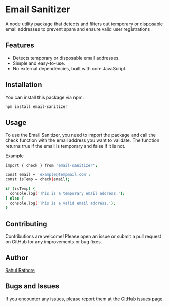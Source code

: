 # Email Sanitizer

A node utility package that detects and filters out temporary or disposable email addresses to prevent spam and ensure valid user registrations.

## Features

- Detects temporary or disposable email addresses.
- Simple and easy-to-use.
- No external dependencies, built with core JavaScript.

## Installation

You can install this package via npm:

```bash
npm install email-sanitizer
```

## Usage
To use the Email Sanitizer, you need to import the package and call the check function with the email address you want to validate. The function returns true if the email is temporary and false if it is not.

Example
```bash
import { check } from 'email-sanitizer';

const email = 'example@tempmail.com';
const isTemp = check(email);

if (isTemp) {
  console.log('This is a temporary email address.');
} else {
  console.log('This is a valid email address.');
}
```

## Contributing

Contributions are welcome! Please open an issue or submit a pull request on GitHub for any improvements or bug fixes.

## Author

[Rahul Rathore](https://github.com/raahulrathore)



## Bugs and Issues
If you encounter any issues, please report them at the [GitHub issues page](https://github.com/raahulrathore/email-sanitizer/issues).
